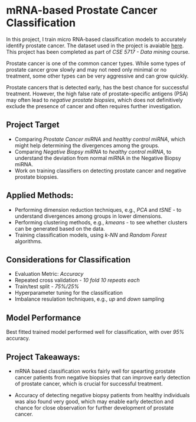 # mRNA-based Prostate Cancer Classification

In this project, I train micro RNA-based classification models to accurately identify prostate cancer. The dataset used in the project is avaiable [here](https://www.ncbi.nlm.nih.gov/geo/query/acc.cgi?acc=GSE112264). This project has been completed as part of *CSE 5717 - Data mining* course.

Prostate cancer is one of the common cancer types. While some types of prostate cancer grow slowly and may not need only minimal or no treatment, some other types can be very aggressive and can grow quickly. 

Prostate cancers that is detected early, has the best chance for successful treatment. However, the high false rate of prostate-specific antigens (PSA) may often lead to *negative prostate biopsies*, which does not definitively exclude the presence of cancer and often requires further investigation.


## Project Target

* Comparing *Prostate Cancer miRNA* and *healthy control miRNA*, which might help determining the divergences among the groups.
* Comparing *Negative Biopsy miRNA* to *healthy control miRNA*, to understand the deviation from normal miRNA in the Negative Biopsy miRNA.
* Work on training classifiers on detecting prostate cancer and negative prostate biopsies. 


## Applied Methods:

* Performing dimension reduction techniques, e.g., *PCA* and *tSNE* - to understand divergences among groups in lower dimensions.
* Performing clustering methods, e.g., *kmeans* - to see whether clusters can be generated based on the data.
* Training classification models, using *k-NN* and *Random Forest* algorithms.

## Considerations for Classification

* Evaluation Metric: *Accuracy*
* Repeated cross validation - *10 fold 10 repeats each*
* Train/test split - *75%/25%*
* Hyperparameter tuning for the classification
* Imbalance resulation techniques, e.g., *up* and *down* sampling


## Model Performance

Best fitted trained model performed well for classification, with over *95%* accuracy. 

## Project Takeaways:

* mRNA based classification works fairly well for spearting prostate cancer patients from negative biopsies that can improve early detection of prostate cancer, which is crucial for successful treatment. 

* Accuracy of detecting negative biopsy patients from healthy individuals was also found very good, which may enable early detection and chance for close observation for further development of prostate cancer. 
